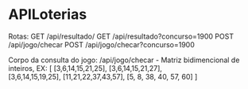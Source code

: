 # APILoterias

Rotas: GET /api/resultado/
       GET /api/resultado?concurso=1900
       POST /api/jogo/checar
       POST /api/jogo/checar?concurso=1900

Corpo da consulta do jogo: /api/jogo/checar - Matriz bidimencional de inteiros, EX: 
[
  [3,6,14,15,21,25], 
  [3,6,14,15,21,27],  
  [3,6,14,15,19,25], 
  [11,21,22,37,43,57], 
  [5, 8, 38, 40, 57, 60]
]